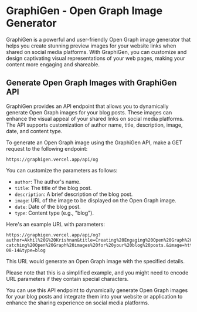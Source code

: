 # GraphiGen - Open Graph Image Generator

GraphiGen is a powerful and user-friendly Open Graph image generator that helps you create stunning preview images for
your website links when shared on social media platforms. With GraphiGen, you can customize and design captivating
visual representations of your web pages, making your content more engaging and shareable.


## Generate Open Graph Images with GraphiGen API

GraphiGen provides an API endpoint that allows you to dynamically generate Open Graph images for your blog posts.
These images can enhance the visual appeal of your shared links on social media platforms. The API supports
customization of author name, title, description, image, date, and content type.

To generate an Open Graph image using the GraphiGen API, make a GET request to the following endpoint:

```
https://graphigen.vercel.app/api/og
```

You can customize the parameters as follows:

- `author`: The author's name.
- `title`: The title of the blog post.
- `description`: A brief description of the blog post.
- `image`: URL of the image to be displayed on the Open Graph image.
- `date`: Date of the blog post.
- `type`: Content type (e.g., "blog").

Here's an example URL with parameters:

```
https://graphigen.vercel.app/api/og?author=Akhil%20G%20Krishnan&title=Creating%20Engaging%20Open%20Graph%20Images&description=Learn%20how%20to%20create%20eye-catching%20Open%20Graph%20images%20for%20your%20blog%20posts.&image=https://blog.saeloun.com/images/og_logo.png&date=2023-08-14&type=blog
```

This URL would generate an Open Graph image with the specified details.

Please note that this is a simplified example, and you might need to encode URL parameters if they contain special characters.

You can use this API endpoint to dynamically generate Open Graph images for your blog posts and integrate them into your website or application to enhance the sharing experience on social media platforms.
